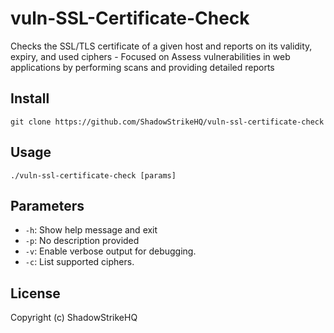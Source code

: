 # vuln-SSL-Certificate-Check
Checks the SSL/TLS certificate of a given host and reports on its validity, expiry, and used ciphers - Focused on Assess vulnerabilities in web applications by performing scans and providing detailed reports

## Install
`git clone https://github.com/ShadowStrikeHQ/vuln-ssl-certificate-check`

## Usage
`./vuln-ssl-certificate-check [params]`

## Parameters
- `-h`: Show help message and exit
- `-p`: No description provided
- `-v`: Enable verbose output for debugging.
- `-c`: List supported ciphers.

## License
Copyright (c) ShadowStrikeHQ
